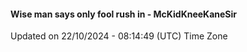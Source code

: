 #### Wise man says only fool rush in - McKidKneeKaneSir
Updated on 22/10/2024 - 08:14:49 (UTC) Time Zone

